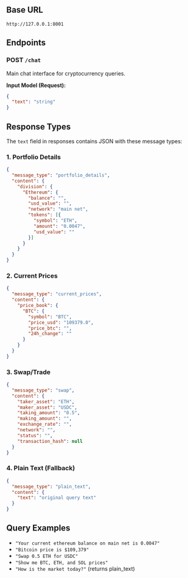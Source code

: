 ## Base URL
`http://127.0.0.1:8001`

## Endpoints

### POST `/chat`
Main chat interface for cryptocurrency queries.

**Input Model (Request):**
```json
{
  "text": "string"
}
```

## Response Types

The `text` field in responses contains JSON with these message types:

### 1. Portfolio Details
```json
{
  "message_type": "portfolio_details",
  "content": {
    "division": {
      "Ethereum": {
        "balance": "",
        "usd_value": "",
        "network": "main net", 
        "tokens": [{
          "symbol": "ETH",
          "amount": "0.0047",
          "usd_value": ""
        }]
      }
    }
  }
}
```

### 2. Current Prices
```json
{
  "message_type": "current_prices",
  "content": {
    "price_book": {
      "BTC": {
        "symbol": "BTC",
        "price_usd": "109379.0",
        "price_btc": "",
        "24h_change": ""
      }
    }
  }
}
```

### 3. Swap/Trade
```json
{
  "message_type": "swap",
  "content": {
    "taker_asset": "ETH",
    "maker_asset": "USDC",
    "taking_amount": "0.5",
    "making_amount": "",
    "exchange_rate": "",
    "network": "",
    "status": "",
    "transaction_hash": null
  }
}
```

### 4. Plain Text (Fallback)
```json
{
  "message_type": "plain_text",
  "content": {
    "text": "original query text"
  }
}
```


## Query Examples
- `"Your current ethereum balance on main net is 0.0047"`
- `"Bitcoin price is $109,379"`
- `"Swap 0.5 ETH for USDC"`
- `"Show me BTC, ETH, and SOL prices"`
- `"How is the market today?"` (returns plain_text)


